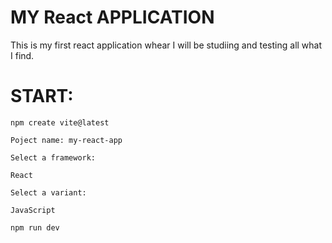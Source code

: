 # MY React APPLICATION

This is my first react application whear I will be studiing and testing all what I find.

START:
================

`npm create vite@latest`

`Poject name: my-react-app`

`Select a framework: `

  `React`

`Select a variant: `

  `JavaScript`

`npm run dev`
